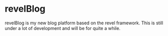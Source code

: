 # revelBlog
revelBlog is my new blog platform based on the revel framework. This is still under a lot of development and will be for quite a while. 